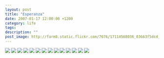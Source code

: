 ```yaml
---
layout: post
title: "Esperanza"
date: 2007-01-17 12:00:00 +1200
category: life
tags: 
description: ""
post_image: http://farm8.static.flickr.com/7676/17114568036_03663f5dcd_o.jpg
---
```

[![](http://farm9.static.flickr.com/8730/17114580036_f5171f02a1_c.jpg)](http://farm9.static.flickr.com/8730/17114580036_5326591f21_o.jpg)
[![](http://farm8.static.flickr.com/7696/16518087694_79b4dc4f0f_c.jpg)](http://farm8.static.flickr.com/7696/16518087694_c5d6a460ef_o.jpg)
[![](http://farm8.static.flickr.com/7686/17114579786_99e654ae62_c.jpg)](http://farm8.static.flickr.com/7686/17114579786_006651e1bf_o.jpg)
[![](http://farm9.static.flickr.com/8743/16952744898_3b6e57ffed_c.jpg)](http://farm9.static.flickr.com/8743/16952744898_a02c37f3ea_o.jpg)
[![](http://farm8.static.flickr.com/7607/16520352673_0ac72e7f25_c.jpg)](http://farm8.static.flickr.com/7607/16520352673_0cf45173f0_o.jpg)
[![](http://farm9.static.flickr.com/8691/16518087154_726b42fa1e_c.jpg)](http://farm9.static.flickr.com/8691/16518087154_f9f08e9249_o.jpg)
[![](http://farm9.static.flickr.com/8726/17140520785_86894b6722_c.jpg)](http://farm9.static.flickr.com/8726/17140520785_85af6ffa80_o.jpg)
[![](http://farm9.static.flickr.com/8702/16952981960_f123411c71_c.jpg)](http://farm9.static.flickr.com/8702/16952981960_245c0ba9a2_o.jpg)
[![](http://farm8.static.flickr.com/7694/16954323199_c53d537dc8_c.jpg)](http://farm8.static.flickr.com/7694/16954323199_69fb1b086a_o.jpg)
[![](http://farm8.static.flickr.com/7690/17139882781_8121003a16_c.jpg)](http://farm8.static.flickr.com/7690/17139882781_752f3f41c6_o.jpg)
[![](http://farm8.static.flickr.com/7703/17138941242_e5d73c1a85_c.jpg)](http://farm8.static.flickr.com/7703/17138941242_d92269474b_o.jpg)
[![](http://farm8.static.flickr.com/7622/17140510275_3cf54363aa_c.jpg)](http://farm8.static.flickr.com/7622/17140510275_7096d21960_o.jpg)
[![](http://farm8.static.flickr.com/7608/16954323809_35c2b8d3e8_c.jpg)](http://farm8.static.flickr.com/7608/16954323809_48ed33cbdd_o.jpg)
[![](http://farm9.static.flickr.com/8759/16933111637_2b110fef56_c.jpg)](http://farm9.static.flickr.com/8759/16933111637_a0b8c0cc77_o.jpg)
